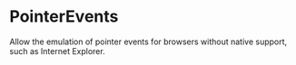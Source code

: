 PointerEvents
==============

Allow the emulation of pointer events for browsers without native support, such as Internet Explorer.
